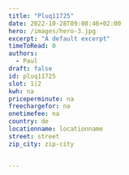 ```yaml
---
title: "Pluq11725"
date: 2022-10-28T09:08:46+02:00
hero: /images/hero-3.jpg
excerpt: "A default excerpt"
timeToRead: 0
authors:
  - Paul
draft: false
id: pluq11725
slot: 1|2
kwh: na
priceperminute: na
freechargefor: na
onetimefee: na
country: de
locationname: locationname
street: street
zip_city: zip-city


---
```

